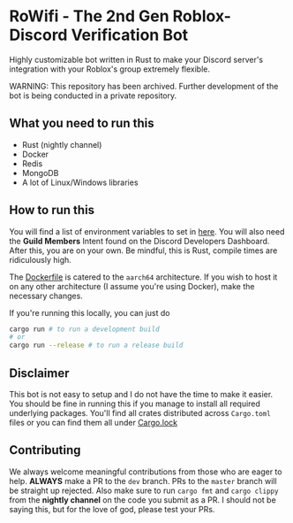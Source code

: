 # RoWifi - The 2nd Gen Roblox-Discord Verification Bot
Highly customizable bot written in Rust to make your Discord server's integration with your Roblox's group extremely flexible.

WARNING: This repository has been archived. Further development of the bot is being conducted in a private repository.

## What you need to run this
- Rust (nightly channel)
- Docker
- Redis
- MongoDB
- A lot of Linux/Windows libraries

## How to run this
You will find a list of environment variables to set in [here](https://github.com/RoWifi-HQ/RoWifi-V3/blob/master/rowifi/src/main.rs). You will also need the **Guild Members** Intent found on the Discord Developers Dashboard. After this, you are on your own. Be mindful, this is Rust, compile times are ridiculously high.

The [Dockerfile](https://github.com/RoWifi-HQ/RoWifi-V3/blob/master/Dockerfile) is catered to the `aarch64` architecture. If you wish to host it on any other architecture (I assume you're using Docker), make the necessary changes.

If you're running this locally, you can just do
```sh
cargo run # to run a development build
# or
cargo run --release # to run a release build
```

## Disclaimer
This bot is not easy to setup and I do not have the time to make it easier. You should be fine in running this if you manage to install all required underlying packages. You'll find all crates distributed across `Cargo.toml` files or you can find them all under [Cargo.lock](https://github.com/RoWifi-HQ/RoWifi-V3/blob/master/Cargo.lock)

## Contributing
We always welcome meaningful contributions from those who are eager to help. **ALWAYS** make a PR to the `dev` branch. PRs to the `master` branch will be straight up rejected. Also make sure to run `cargo fmt` and `cargo clippy` from the **nightly channel** on the code you submit as a PR. I should not be saying this, but for the love of god, please test your PRs.
